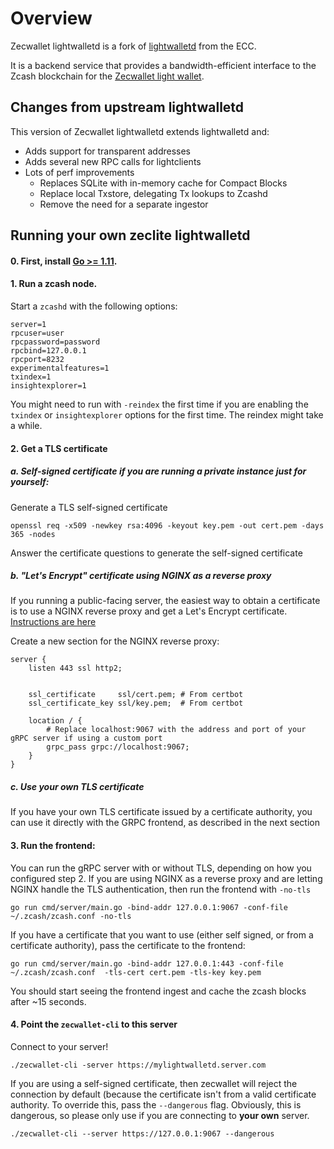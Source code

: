 # Overview

Zecwallet lightwalletd is a fork of [lightwalletd](https://github.com/adityapk00/lightwalletd) from the ECC. 

It is a backend service that provides a bandwidth-efficient interface to the Zcash blockchain for the [Zecwallet light wallet](https://github.com/adityapk00/zecwallet-lite-lib).

## Changes from upstream lightwalletd
This version of Zecwallet lightwalletd extends lightwalletd and:
* Adds support for transparent addresses
* Adds several new RPC calls for lightclients
* Lots of perf improvements
  * Replaces SQLite with in-memory cache for Compact Blocks
  * Replace local Txstore, delegating Tx lookups to Zcashd
  * Remove the need for a separate ingestor

## Running your own zeclite lightwalletd

#### 0. First, install [Go >= 1.11](https://golang.org/dl/#stable).

#### 1. Run a zcash node.
Start a `zcashd` with the following options:
```
server=1
rpcuser=user
rpcpassword=password
rpcbind=127.0.0.1
rpcport=8232
experimentalfeatures=1
txindex=1
insightexplorer=1
```

You might need to run with `-reindex` the first time if you are enabling the `txindex` or `insightexplorer` options for the first time. The reindex might take a while.

#### 2. Get a TLS certificate
##### a. Self-signed certificate if you are running a private instance just for yourself:

Generate a TLS self-signed certificate
```
openssl req -x509 -newkey rsa:4096 -keyout key.pem -out cert.pem -days 365 -nodes
```
Answer the certificate questions to generate the self-signed certificate
##### b. "Let's Encrypt" certificate using NGINX as a reverse proxy
If you running a public-facing server, the easiest way to obtain a certificate is to use a NGINX reverse proxy and get a Let's Encrypt certificate. [Instructions are here](https://www.nginx.com/blog/using-free-ssltls-certificates-from-lets-encrypt-with-nginx/)

Create a new section for the NGINX reverse proxy:
```
server {
    listen 443 ssl http2;
 
 
    ssl_certificate     ssl/cert.pem; # From certbot
    ssl_certificate_key ssl/key.pem;  # From certbot
    
    location / {
        # Replace localhost:9067 with the address and port of your gRPC server if using a custom port
        grpc_pass grpc://localhost:9067;
    }
}
```

##### c. Use your own TLS certificate
If you have your own TLS certificate issued by a certificate authority, you can use it directly with the GRPC frontend, as described in the next section

#### 3. Run the frontend:
You can run the gRPC server with or without TLS, depending on how you configured step 2. If you are using NGINX as a reverse proxy and are letting NGINX handle the TLS authentication, then run the frontend with `-no-tls`

```
go run cmd/server/main.go -bind-addr 127.0.0.1:9067 -conf-file ~/.zcash/zcash.conf -no-tls
```

If you have a certificate that you want to use (either self signed, or from a certificate authority), pass the certificate to the frontend:

```
go run cmd/server/main.go -bind-addr 127.0.0.1:443 -conf-file ~/.zcash/zcash.conf  -tls-cert cert.pem -tls-key key.pem
```

You should start seeing the frontend ingest and cache the zcash blocks after ~15 seconds. 

#### 4. Point the `zecwallet-cli` to this server
Connect to your server!
```
./zecwallet-cli -server https://mylightwalletd.server.com
```

If you are using a self-signed certificate, then zecwallet will reject the connection by default (because the certificate isn't from a valid certificate authority. To override this, pass the `--dangerous` flag. Obviously, this is dangerous, so please only use if you are connecting to **your own** server.

```
./zecwallet-cli --server https://127.0.0.1:9067 --dangerous
```
